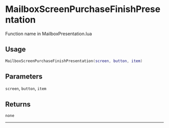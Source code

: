 # MailboxScreenPurchaseFinishPresentation
Function name in MailboxPresentation.lua
## Usage
```lua
MailboxScreenPurchaseFinishPresentation(screen, button, item)
```
## Parameters
`screen`, `button`, `item`
## Returns
`none`

---